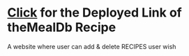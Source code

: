 # [Click](https://mealdb-9989.netlify.app/) for the Deployed Link of theMealDb Recipe  

  A website where user can add & delete RECIPES user wish 
